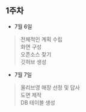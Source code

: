 
## 1주차

- 7월 6일
> 전체적인 계획 수립 <br>
> 화면 구성 <br>
> 오픈소스 찾기 <br>
> 깃허브 생성 

- 7월 7일
> 올리브영 매장 선정 및 답사 <br>
> 도면 제작 <br>
> DB 테이블 생성
